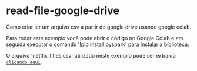 # read-file-google-drive

Como criar ler um arquivo csv a partir do google drive usando google colab.

Para rodar este exemplo você pode abrir o código no Google Colab e em seguida executar o comando '!pip install pyspark' para instalar a biblioteca.

O arquivo 'netflix_titles.csv' utilizado neste exemplo pode ser extraído [`clicando aqui`](https://www.kaggle.com/shivamb/netflix-shows). 
